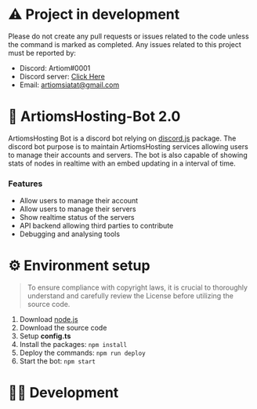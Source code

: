 # ⚠️ Project in development
Please do not create any pull requests or issues related to the code unless the command is marked as completed. Any issues related to this project must be reported by:
- Discord: Artiom#0001
- Discord server: [Click Here](https://discord.gg/BVYHASDrBJ)
- Email: artiomsiatat@gmail.com

# 🤖 ArtiomsHosting-Bot 2.0
ArtiomsHosting Bot is a discord bot relying on [discord.js](https://discord.js.org/) package. The discord bot purpose is to maintain ArtiomsHosting services allowing users to manage their accounts and servers. The bot is also capable of showing stats of nodes in realtime with an embed updating in a interval of time.

### Features
- Allow users to manage their account
- Allow users to manage their servers
- Show realtime status of the servers
- API backend allowing third parties to contribute
- Debugging and analysing tools 

# ⚙️ Environment setup
> To ensure compliance with copyright laws, it is crucial to thoroughly understand and carefully review the License before utilizing the source code.
1. Download [node.js](https://nodejs.org/en/download)
2. Download the source code
3. Setup **config.ts**
3. Install the packages: `npm install`
4. Deploy the commands: `npm run deploy`
5. Start the bot: `npm start`

# 👨‍💻 Development

